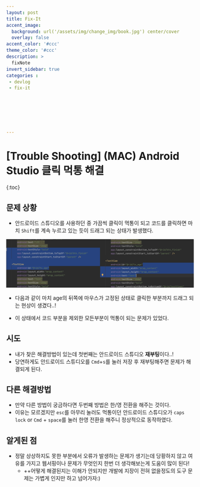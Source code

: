 ```yaml
---
layout: post
title: Fix-It
accent_image: 
  background: url('/assets/img/change_img/book.jpg') center/cover
  overlay: false
accent_color: '#ccc'
theme_color: '#ccc'
description: >
  fixNote
invert_sidebar: true
categories :
 - devlog
 - fix-it






---
```


# [Trouble Shooting] (MAC) Android Studio 클릭 먹통 해결

{:toc}

## 문제 상황

- 안드로이드 스튜디오를 사용하던 중 가끔씩 클릭이 먹통이 되고 코드를 클릭하면 마치 `Shift`를 계속 누르고 있는 듯이 드래그 되는 상태가 발생했다.

<img src ="../../../assets/img/blog/image-20230801162130650.png" width = "50%"><img src ="../../../assets/img/blog/image-20230801162149445.png" width = "50%">

- 다음과 같이 마치 age의 뒤쪽에 마우스가 고정된 상태로 클릭한 부분까지 드래그 되는 현상이 생겼다..!

- 이 상태에서 코드 부분을 제외한 모든부분이 먹통이 되는 문제가 있었다.



## 시도 

- 내가 찾은 해결방법이 있는데 첫번째는 안드로이드 스튜디오 **재부팅**이다..! 
- 당연하게도 안드로이드 스튜디오를 `Cmd`+`s`를 눌러 저장 후 재부팅해주면 문제가 해결되게 된다. 



## 다른 해결방법

- 만약 다른 방법이 궁금하다면 두번째 방법은 한/영 전환을 해주는 것이다.
- 이유는 모르겠지만 `esc`를 아무리 눌러도 먹통이던 안드로이드 스튜디오가
  `caps lock` or `Cmd` + `space`를 눌러 한영 전환을 해주니 정상적으로 동작하였다.



## 알게된 점

- 정말 상상하지도 못한 부분에서 오류가 발생하는 문제가 생기는데 당황하지 않고 여유를 가지고 웹서핑이나 문제가 무엇인지 한번 더 생각해보는게 도움이 많이 된다!
  - ++어떻게 해결된지는 이해가 안되지만 개발에 지장이 전혀 없을정도의 도구 문제는 가볍게 인지만 하고 넘어가자:) 